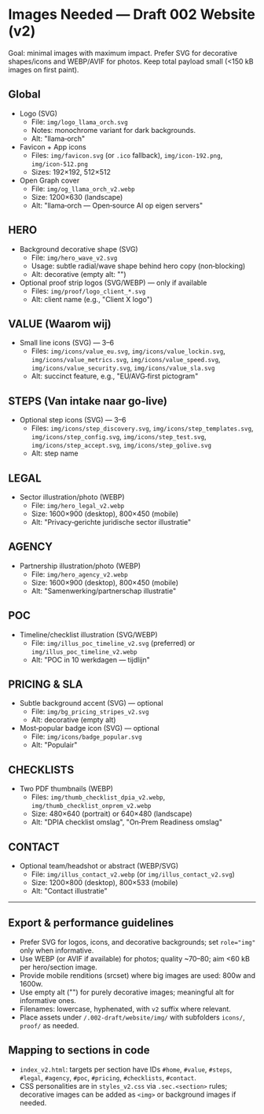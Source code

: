 # Images Needed — Draft 002 Website (v2)

Goal: minimal images with maximum impact. Prefer SVG for decorative shapes/icons and WEBP/AVIF for photos. Keep total payload small (<150 kB images on first paint).

## Global
- Logo (SVG)
  - File: `img/logo_llama_orch.svg`
  - Notes: monochrome variant for dark backgrounds.
  - Alt: "llama‑orch"
- Favicon + App icons
  - Files: `img/favicon.svg` (or `.ico` fallback), `img/icon-192.png`, `img/icon-512.png`
  - Sizes: 192×192, 512×512
- Open Graph cover
  - File: `img/og_llama_orch_v2.webp`
  - Size: 1200×630 (landscape)
  - Alt: "llama‑orch — Open‑source AI op eigen servers"

## HERO
- Background decorative shape (SVG)
  - File: `img/hero_wave_v2.svg`
  - Usage: subtle radial/wave shape behind hero copy (non‑blocking)
  - Alt: decorative (empty alt: "")
- Optional proof strip logos (SVG/WEBP) — only if available
  - Files: `img/proof/logo_client_*.svg`
  - Alt: client name (e.g., "Client X logo")

## VALUE (Waarom wij)
- Small line icons (SVG) — 3–6
  - Files: `img/icons/value_eu.svg`, `img/icons/value_lockin.svg`, `img/icons/value_metrics.svg`, `img/icons/value_speed.svg`, `img/icons/value_security.svg`, `img/icons/value_sla.svg`
  - Alt: succinct feature, e.g., "EU/AVG‑first pictogram"

## STEPS (Van intake naar go‑live)
- Optional step icons (SVG) — 3–6
  - Files: `img/icons/step_discovery.svg`, `img/icons/step_templates.svg`, `img/icons/step_config.svg`, `img/icons/step_test.svg`, `img/icons/step_accept.svg`, `img/icons/step_golive.svg`
  - Alt: step name

## LEGAL
- Sector illustration/photo (WEBP)
  - File: `img/hero_legal_v2.webp`
  - Size: 1600×900 (desktop), 800×450 (mobile)
  - Alt: "Privacy‑gerichte juridische sector illustratie"

## AGENCY
- Partnership illustration/photo (WEBP)
  - File: `img/hero_agency_v2.webp`
  - Size: 1600×900 (desktop), 800×450 (mobile)
  - Alt: "Samenwerking/partnerschap illustratie"

## POC
- Timeline/checklist illustration (SVG/WEBP)
  - File: `img/illus_poc_timeline_v2.svg` (preferred) or `img/illus_poc_timeline_v2.webp`
  - Alt: "POC in 10 werkdagen — tijdlijn"

## PRICING & SLA
- Subtle background accent (SVG) — optional
  - File: `img/bg_pricing_stripes_v2.svg`
  - Alt: decorative (empty alt)
- Most‑popular badge icon (SVG) — optional
  - File: `img/icons/badge_popular.svg`
  - Alt: "Populair"

## CHECKLISTS
- Two PDF thumbnails (WEBP)
  - Files: `img/thumb_checklist_dpia_v2.webp`, `img/thumb_checklist_onprem_v2.webp`
  - Size: 480×640 (portrait) or 640×480 (landscape)
  - Alt: "DPIA checklist omslag", "On‑Prem Readiness omslag"

## CONTACT
- Optional team/headshot or abstract (WEBP/SVG)
  - File: `img/illus_contact_v2.webp` (or `img/illus_contact_v2.svg`)
  - Size: 1200×800 (desktop), 800×533 (mobile)
  - Alt: "Contact illustratie"

---

## Export & performance guidelines
- Prefer SVG for logos, icons, and decorative backgrounds; set `role="img"` only when informative.
- Use WEBP (or AVIF if available) for photos; quality ~70–80; aim <60 kB per hero/section image.
- Provide mobile renditions (srcset) where big images are used: 800w and 1600w.
- Use empty alt ("") for purely decorative images; meaningful alt for informative ones.
- Filenames: lowercase, hyphenated, with `v2` suffix where relevant.
- Place assets under `/.002-draft/website/img/` with subfolders `icons/`, `proof/` as needed.

## Mapping to sections in code
- `index_v2.html`: targets per section have IDs `#home`, `#value`, `#steps`, `#legal`, `#agency`, `#poc`, `#pricing`, `#checklists`, `#contact`.
- CSS personalities are in `styles_v2.css` via `.sec.<section>` rules; decorative images can be added as `<img>` or background images if needed.
